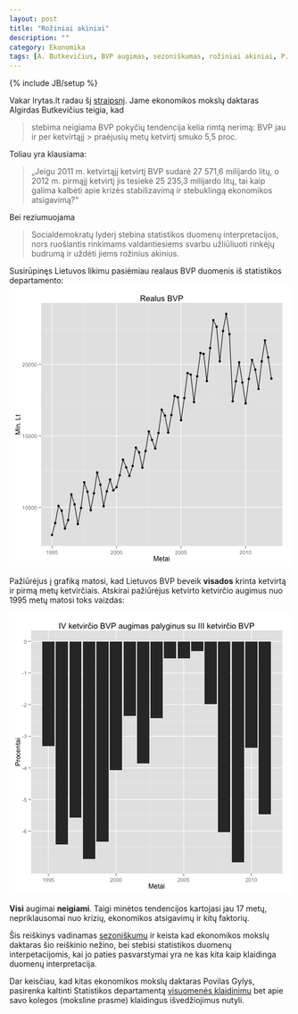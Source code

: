 ```yaml
---
layout: post
title: "Rožiniai akiniai"
description: ""
category: Ekonomika
tags: [A. Butkevičius, BVP augimas, sezoniškumas, rožiniai akiniai, P. Gylys]
---
```

{% include JB/setup %}



Vakar lrytas.lt radau šį
[straipsnį](http://www.lrytas.lt/-13359628511334496736-a-butkevi%C4%8Dius-valdantieji-nori-rink%C4%97jams-u%C5%BEd%C4%97ti-ro%C5%BEinius-akinius.htm"). Jame ekonomikos mokslų daktaras Algirdas Butkevičius teigia, kad 

> stebima neigiama BVP pokyčių tendencija kelia rimtą nerimą: BVP jau ir per ketvirtąjį > praėjusių metų ketvirtį smuko 5,5 proc.

Toliau yra klausiama:

> „Jeigu 2011 m. ketvirtąjį ketvirtį BVP sudarė 27 571,6 milijardo litų, o 2012 m. 
>  pirmąjį ketvirtį jis tesiekė 25 235,3 milijardo litų, tai kaip galima kalbėti apie
> krizės stabilizavimą ir stebuklingą ekonomikos atsigavimą?“

Bei reziumuojama

> Socialdemokratų lyderį stebina statistikos duomenų interpretacijos, nors ruošiantis
> rinkimams valdantiesiems svarbu užliūliuoti rinkėjų budrumą ir uždėti jiems rožinius
> akinius.


Susirūpinęs Lietuvos likimu pasiėmiau realaus BVP duomenis iš statistikos departamento: 
![plot of chunk rbvp](https://github.com/mpiktas/myliuduomenis.lt/raw/master/2012-05-23-roziniai-akiniai/figure/rbvp.png) 



Pažiūrėjus į grafiką matosi, kad Lietuvos BVP beveik **visados** krinta ketvirtą ir pirmą metų ketvirčiais. Atskirai pažiūrėjus ketvirto ketvirčio augimus nuo 1995 metų matosi toks vaizdas:

![plot of chunk bvpg](https://github.com/mpiktas/myliuduomenis.lt/raw/master/2012-05-23-roziniai-akiniai/figure/bvpg.png) 



**Visi** augimai **neigiami**. Taigi minėtos tendencijos kartojasi jau 17 metų, nepriklausomai nuo krizių, ekonomikos atsigavimų ir kitų faktorių. 

Šis reiškinys vadinamas [sezoniškumu](http://en.wikipedia.org/wiki/Seasonality) ir keista kad ekonomikos mokslų daktaras šio reiškinio nežino, bei stebisi statistikos duomenų interpetacijomis, kai jo paties pasvarstymai yra ne kas kita kaip klaidinga duomenų interpretacija.

Dar keisčiau, kad kitas ekonomikos mokslų daktaras Povilas Gylys, pasirenka
kaltinti Statistikos departamentą [visuomenės
klaidinimu](http://verslas.delfi.lt/business/ekonomistai-susikibo-del-salies-bvp-augimo.d?id=586462350) bet apie savo kolegos (moksline prasme) klaidingus išvedžiojimus nutyli. 
